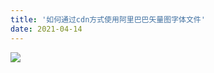 ```yaml
---
title: '如何通过cdn方式使用阿里巴巴矢量图字体文件'
date: 2021-04-14
---   
```

![](https://img-blog.csdnimg.cn/20210428191149734.png?x-oss-processimage/watermark,type_ZmFuZ3poZW5naGVpdGk,shadow_10,text_aHR0cHM6Ly9ibG9nLmNzZG4ubmV0L3h1dG9uZ2Jhbw,size_16,color_FFFFFF,t_70)